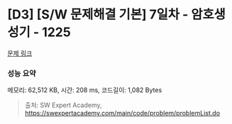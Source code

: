 # [D3] [S/W 문제해결 기본] 7일차 - 암호생성기 - 1225 

[문제 링크](https://swexpertacademy.com/main/code/problem/problemDetail.do?contestProbId=AV14uWl6AF0CFAYD) 

### 성능 요약

메모리: 62,512 KB, 시간: 208 ms, 코드길이: 1,082 Bytes



> 출처: SW Expert Academy, https://swexpertacademy.com/main/code/problem/problemList.do